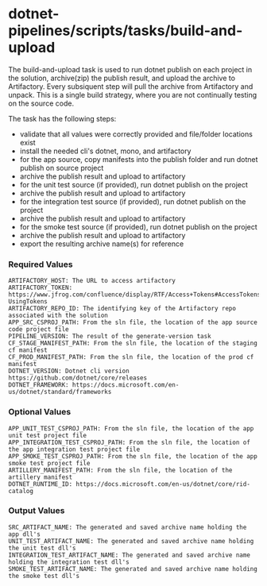 # dotnet-pipelines/scripts/tasks/build-and-upload

The build-and-upload task is used to run dotnet publish on each project in the solution, archive(zip) the publish result, and upload the archive to Artifactory. Every subsiquent step will pull the archive from Artifactory and unpack. This is a single build strategy, where you are not continually testing on the source code.

The task has the following steps:
- validate that all values were correctly provided and file/folder locations exist
- install the needed cli's dotnet, mono, and artifactory
- for the app source, copy manifests into the publish folder and run dotnet publish on source project
- archive the publish result and upload to artifactory
- for the unit test source (if provided), run dotnet publish on the project
- archive the publish result and upload to artifactory
- for the integration test source (if provided), run dotnet publish on the project
- archive the publish result and upload to artifactory
- for the smoke test source (if provided), run dotnet publish on the project
- archive the publish result and upload to artifactory
- export the resulting archive name(s) for reference

### Required Values
	ARTIFACTORY_HOST: The URL to access artifactory
	ARTIFACTORY_TOKEN: https://www.jfrog.com/confluence/display/RTF/Access+Tokens#AccessTokens-UsingTokens
	ARTIFACTORY_REPO_ID: The identifying key of the Artifactory repo associated with the solution
	APP_SRC_CSPROJ_PATH: From the sln file, the location of the app source code project file
	PIPELINE_VERSION: The result of the generate-version task
	CF_STAGE_MANIFEST_PATH: From the sln file, the location of the staging cf manifest
	CF_PROD_MANIFEST_PATH: From the sln file, the location of the prod cf manifest
	DOTNET_VERSION: Dotnet cli version https://github.com/dotnet/core/releases
	DOTNET_FRAMEWORK: https://docs.microsoft.com/en-us/dotnet/standard/frameworks

### Optional Values
	APP_UNIT_TEST_CSPROJ_PATH: From the sln file, the location of the app unit test project file
	APP_INTEGRATION_TEST_CSPROJ_PATH: From the sln file, the location of the app integration test project file
	APP_SMOKE_TEST_CSPROJ_PATH: From the sln file, the location of the app smoke test project file
	ARTILLERY_MANIFEST_PATH: From the sln file, the location of the artillery manifest
	DOTNET_RUNTIME_ID: https://docs.microsoft.com/en-us/dotnet/core/rid-catalog

### Output Values
	SRC_ARTIFACT_NAME: The generated and saved archive name holding the app dll's
	UNIT_TEST_ARTIFACT_NAME: The generated and saved archive name holding the unit test dll's
	INTEGRATION_TEST_ARTIFACT_NAME: The generated and saved archive name holding the integration test dll's
	SMOKE_TEST_ARTIFACT_NAME: The generated and saved archive name holding the smoke test dll's